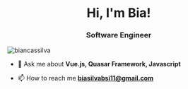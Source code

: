 <h1 align="center">Hi, I'm Bia!</h1>
<h3 align="center">Software Engineer</h3>
<p align="left"> 
  <img src="https://komarev.com/ghpvc/?username=biancassilva" alt="biancassilva" /> 
</p>

- 💬 Ask me about **Vue.js, Quasar Framework, Javascript**

- 📫 How to reach me **biasilvabsi11@gmail.com**


